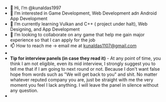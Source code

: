 - 👋 Hi, I’m @kunaldas1997
- 👀 I’m interested in Game Development, Web Development adn Android App Development
- 🌱 I’m currently learning Vulkan and C++ ( project under halt), Web Designing, and App Development
- 💞️ I’m looking to collaborate on any game that help me gain major experience so that I can apply for the job
- 📫 How to reach me -> email me at kunaldas1107@gmail.com
- 
- **Tip for interview panels (in case they read it)** - At any point of time, you think I am not eligible, even its mid interview, I strongly suggest you to tell me that if I am going to next round or not. Because I don't want false hope from words such as "We will get back to you" and shit. No matter whatever reputed company you are, just be straight with me the very moment you feel I lack anything. I will leave the panel in silence without any question.
- 
<!---
kunaldas1997/kunaldas1997 is a ✨ special ✨ repository because its `README.md` (this file) appears on your GitHub profile.
You can click the Preview link to take a look at your changes.
--->

